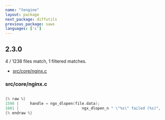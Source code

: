 ```yaml
---
name: "tengine"
layout: package
next_package: diffutils
previous_package: saws
languages: ['c']
---
```

## 2.3.0
4 / 1238 files match, 1 filtered matches.

 - [src/core/nginx.c](#srccorenginxc)

### src/core/nginx.c

```c

{% raw %}
1598 |     handle = ngx_dlopen(file.data);
1601 |                            ngx_dlopen_n " \"%s\" failed (%s)",
{% endraw %}

```